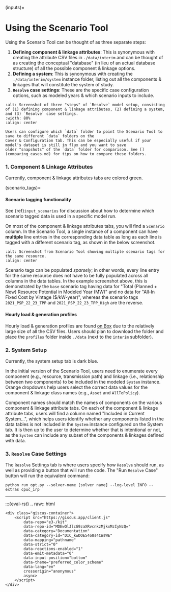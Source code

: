 (inputs)=
# Using the Scenario Tool
Using the Scenario Tool can be thought of as three separate steps:

1. **Defining component & linkage attributes**: This is synonymous with creating the attribute CSV files in `./data/interim` and 
can be thought of as creating the conceptual "database" (in lieu of an actual database structure) of all the possible component & linkage options. 
2. **Defining a system**: This is synonymous with creating the `./data/interim/system` instance folder, listing out all the 
components & linkages that will constitute the system of study.
3. **`Resolve` case settings**: These are the specific case configuration options, such as modeled years & which scenario inputs to include.

```{image} _images/scenario-tool-steps.png
:alt: Screenshot of three "steps" of `Resolve` model setup, consisting of (1) defining component & linkage attributes, (2) defining a system, and (3) `Resolve` case settings. 
:width: 80%
:align: center
```

```{hint}
Users can configure which `data` folder to point the Scenario Tool to save to different `data` folders on the 
Cover & Configuration tab. This can be especially useful if your model's dataset is still in flux and you want to save 
older "snapshots" of the `data` folder for comparison. See [](comparing_cases.md) for tips on how to compare these folders.
```


### 1. Component & Linkage Attributes

Currently, component & linkage attributes tabs are colored green. 

(scenario_tags)=
#### Scenario tagging functionality

See {ref}`input_scenarios` for discussion about how to determine which scenario tagged data is used in a specific model run. 

On most of the component & linkage attributes tabs, you will find a `Scenario` column. In the Scenario Tool, a single instance of 
a component can have **multiple** line entries in the corresponding data table as long as each line is tagged with a different scenario 
tag, as shown in the below screenshot. 

```{image} _images/resource-scenario-tags.png
:alt: Screenshot from Scenario Tool showing multiple scenario tags for the same resource.
:align: center
```

Scenario tags can be populated *sparsely*; in other words, every line entry for the same resource does not have to be fully populated 
across all columns in the data tables. In the example screenshot above, this is demonstrated by the `base` scenario tag having 
data for "Total (Planned + New) Resource Potential in Modeled Year (MW)" and no data for "All-In Fixed Cost by Vintage ($/kW-year)", 
whereas the scenario tags `2021_PSP_22_23_TPP` and `2021_PSP_22_23_TPP_High` are the reverse. 

#### Hourly load & generation profiles

Hourly load & generation profiles are found [on Box](https://willdan.box.com/s/ryhm8yi22jmzjrk2aalfzb00ium9n71h) due to the relatively large size of all the CSV files. 
Users should plan to download the folder and place the `profiles` folder inside `./data` (next to the `interim` subfolder). 

### 2. System Setup

Currently, the system setup tab is dark blue. 

In the initial version of the Scenario Tool, users need to enumerate every component (e.g., resource, transmission path) and 
linkage (i.e., relationship between two components) to be included in the modeled `System` instance. Orange dropdowns help 
users select the correct data values for the component & linkage class names (e.g., `Asset` and `AllToPolicy`). 

Component names should match the names of components on the various component & linkage attribute tabs. On each of the 
component & linkage attribute tabs, users will find a column named "Included in Current System...", which helps users identify 
whether any components listed in the data tables is not included in the `System` instance configured on the System tab. 
It is then up to the user to determine whether that is intentional or not, as the `System` can include any subset of the 
components & linkages defined with data.

### 3. `Resolve` Case Settings

The `Resolve` Settings tab is where users specify how `Resolve` should run, as well as providing 
a button that will run the code. The "Run `Resolve` Case" button will run the equivalent command:

```
python run_opt.py --solver-name [solver name] --log-level INFO --extras cpuc_irp
```


---

:::{eval-rst}
.. raw:: html

    <div class="giscus-container">
        <script src="https://giscus.app/client.js"
            data-repo="e3-/kit"
            data-repo-id="MDEwOlJlcG9zaXRvcnkzMjkxMzIyNzQ="
            data-category="Documentation"
            data-category-id="DIC_kwDOE54o8s4CWsWE"
            data-mapping="pathname"
            data-strict="0"
            data-reactions-enabled="1"
            data-emit-metadata="0"
            data-input-position="bottom"
            data-theme="preferred_color_scheme"
            data-lang="en"
            crossorigin="anonymous"
            async>
        </script>
    </div>
